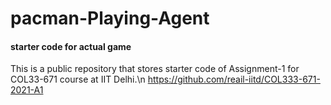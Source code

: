 # pacman-Playing-Agent

#### starter code for actual game 
This is a public repository that stores starter code of Assignment-1 for COL33-671 course at IIT Delhi.\n
https://github.com/reail-iitd/COL333-671-2021-A1
